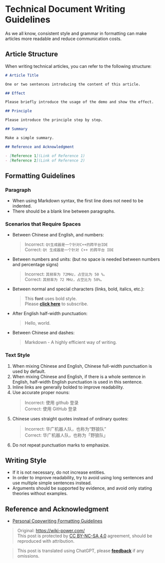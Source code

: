 # Technical Document Writing Guidelines

As we all know, consistent style and grammar in formatting can make articles more readable and reduce communication costs.

## Article Structure

When writing technical articles, you can refer to the following structure:

```markdown
# Article Title

One or two sentences introducing the content of this article.

## Effect

Please briefly introduce the usage of the demo and show the effect.

## Principle

Please introduce the principle step by step.

## Summary

Make a simple summary.

## Reference and Acknowledgment

- [Reference 1](Link of Reference 1)
- [Reference 2](Link of Reference 2)
```

## Formatting Guidelines

### Paragraph

- When using Markdown syntax, the first line does not need to be indented.
- There should be a blank line between paragraphs.

### Scenarios that Require Spaces

- Between Chinese and English, and numbers:
  > Incorrect: `Qt生成器是一个针对C++的跨平台IDE`  
  > Correct: `Qt 生成器是一个针对 C++ 的跨平台 IDE`
- Between numbers and units: (but no space is needed between numbers and percentage signs)
  > Incorrect: `其频率为 72MHz，占空比为 50 %。`  
  > Correct: `其频率为 72 MHz，占空比为 50%。`
- Between normal and special characters (links, bold, italics, etc.):
  > This **font** uses bold style.  
  > Please **[click here](https://wiki.wildwolf.pw/)** to subscribe.
- After English half-width punctuation:
  > Hello, world.
- Between Chinese and dashes:
  > Markdown - A highly efficient way of writing.

### Text Style

1. When mixing Chinese and English, Chinese full-width punctuation is used by default.
2. When mixing Chinese and English, if there is a whole sentence in English, half-width English punctuation is used in this sentence.
3. Inline links are generally bolded to improve readability.
4. Use accurate proper nouns:
   > Incorrect: 使用 github 登录  
   > Correct: 使用 GitHub 登录
5. Chinese uses straight quotes instead of ordinary quotes:
   > Incorrect: 华广机器人队，也称为“野狼队”  
   > Correct: 华广机器人队，也称为「野狼队」
6. Do not repeat punctuation marks to emphasize.

## Writing Style

- If it is not necessary, do not increase entities.
- In order to improve readability, try to avoid using long sentences and use multiple simple sentences instead.
- Arguments should be supported by evidence, and avoid only stating theories without examples.

## Reference and Acknowledgment

- [Personal Copywriting Formatting Guidelines](https://wiki-power.com/%E4%B8%AA%E4%BA%BA%E6%96%87%E6%A1%88%E6%8E%92%E7%89%88%E8%A7%84%E8%8C%83)

> Original: <https://wiki-power.com/>  
> This post is protected by [CC BY-NC-SA 4.0](https://creativecommons.org/licenses/by/4.0/deed.en) agreement, should be reproduced with attribution.

> This post is translated using ChatGPT, please [**feedback**](https://github.com/linyuxuanlin/Wiki_MkDocs/issues/new) if any omissions.